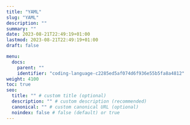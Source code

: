 ```yaml
---
title: "YAML"
slug: "YAML"
description: ""
summary: ""
date: 2023-08-21T22:49:19+01:00
lastmod: 2023-08-21T22:49:19+01:00
draft: false

menu:
  docs:
    parent: ""
    identifier: "coding-language-c2285ed5af074d6f936e55b5fa8a4812"
weight: 4100
toc: true
seo:
  title: "" # custom title (optional)
  description: "" # custom description (recommended)
  canonical: "" # custom canonical URL (optional)
  noindex: false # false (default) or true
---
```

